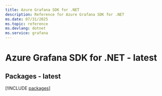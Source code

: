 ```yaml
---
title: Azure Grafana SDK for .NET
description: Reference for Azure Grafana SDK for .NET
ms.date: 07/31/2025
ms.topic: reference
ms.devlang: dotnet
ms.service: grafana
---
```

# Azure Grafana SDK for .NET - latest
## Packages - latest
[!INCLUDE [packages](grafana-index.md)]